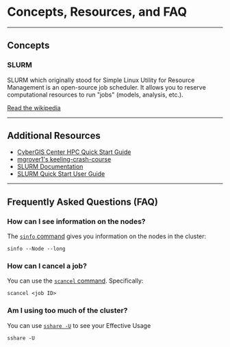 # Concepts, Resources, and FAQ


<hr id="concepts">

## Concepts

### SLURM

SLURM which originally stood for Simple Linux Utility for Resource Management is an open-source job scheduler. It allows you to reserve computational resources to run "jobs" (models, analysis, etc.).

[Read the wikipedia](https://en.wikipedia.org/wiki/Slurm_Workload_Manager)



<hr id="resources">

## Additional Resources

* [CyberGIS Center HPC Quick Start Guide](https://cybergis.illinois.edu/infrastructure/hpc-user-guide/hpc-a-quick-start-guide/)
* [mgrover1's keeling-crash-course](https://github.com/mgrover1/keeling-crash-course)
* [SLURM Documentation](https://slurm.schedmd.com/documentation.html)
* [SLURM Quick Start User Guide](https://slurm.schedmd.com/quickstart.html)


<hr id="faq">

## Frequently Asked Questions (FAQ)

### How can I see information on the nodes?

The [`sinfo` command](https://slurm.schedmd.com/sinfo.html) gives you information on the nodes in the cluster:

```
sinfo --Node --long
```

### How can I cancel a job?

You can use the [`scancel` command](https://slurm.schedmd.com/scancel.html). Specifically:

```
scancel <job ID>
```

### Am I using too much of the cluster?

You can use [`sshare -U`](https://slurm.schedmd.com/sshare.html) to see your Effective Usage

```
sshare -U
```